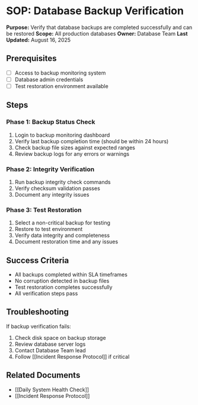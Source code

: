 # SOP: Database Backup Verification

**Purpose:** Verify that database backups are completed successfully and can be restored
**Scope:** All production databases
**Owner:** Database Team
**Last Updated:** August 16, 2025

## Prerequisites
- [ ] Access to backup monitoring system
- [ ] Database admin credentials
- [ ] Test restoration environment available

## Steps

### Phase 1: Backup Status Check
1. Login to backup monitoring dashboard
2. Verify last backup completion time (should be within 24 hours)
3. Check backup file sizes against expected ranges
4. Review backup logs for any errors or warnings

### Phase 2: Integrity Verification
1. Run backup integrity check commands
2. Verify checksum validation passes
3. Document any integrity issues

### Phase 3: Test Restoration
1. Select a non-critical backup for testing
2. Restore to test environment
3. Verify data integrity and completeness
4. Document restoration time and any issues

## Success Criteria
- All backups completed within SLA timeframes
- No corruption detected in backup files
- Test restoration completes successfully
- All verification steps pass

## Troubleshooting
If backup verification fails:
1. Check disk space on backup storage
2. Review database server logs
3. Contact Database Team lead
4. Follow [[Incident Response Protocol]] if critical

## Related Documents
- [[Daily System Health Check]]
- [[Incident Response Protocol]]
